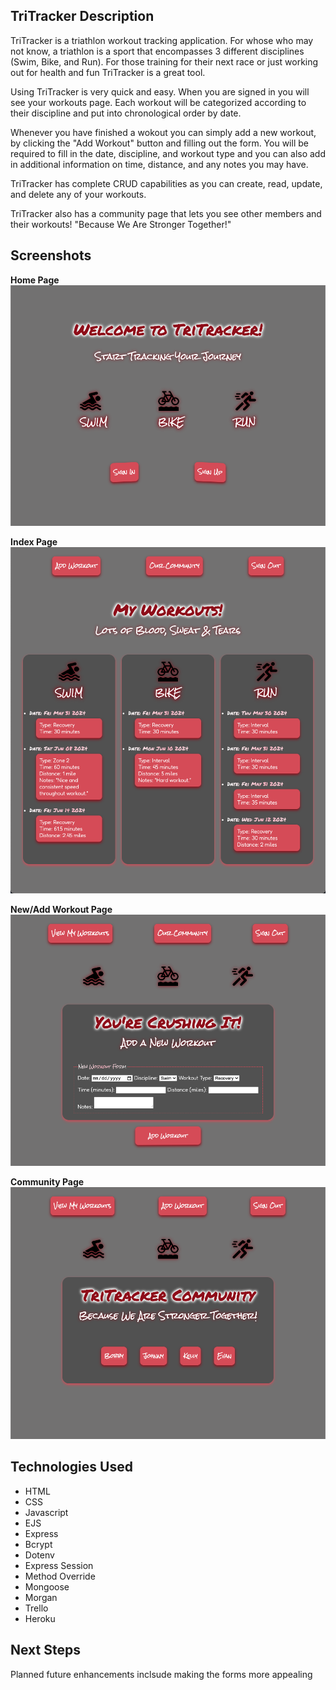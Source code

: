 ## TriTracker Description
TriTracker is a triathlon workout tracking application. For whose who may not know, a triathlon is a sport that encompasses 3 different disciplines (Swim, Bike, and Run). For those training for their next race or just working out for health and fun TriTracker is a great tool.

Using TriTracker is very quick and easy. When you are signed in you will see your workouts page. Each workout will be categorized according to their discipline and put into chronological order by date.

 Whenever you have finished a wokout you can simply add a new workout, by clicking the "Add Workout" button and filling out the form. You will be required to fill in the date, discipline, and workout type and you can also add in additional information on time, distance, and any notes you may have.

TriTracker has complete CRUD capabilities as you can create, read, update, and delete any of your workouts.

TriTracker also has a community page that lets you see other members and their workouts! "Because We Are Stronger Together!"

## Screenshots
**Home Page**
![TriTracker-Home-Page](/Pics/TriTracker-Home.png)

**Index Page**
![TriTracker-Index-Page](/Pics/TriTracker-Index.png)

**New/Add Workout Page**
![TriTracker-New-Page](/Pics/TriTracker-New.png)

**Community Page**
![TriTracker-Community-Page](/Pics/TriTracker-Community.png)

## Technologies Used
- HTML
- CSS
- Javascript
- EJS
- Express
- Bcrypt
- Dotenv
- Express Session
- Method Override
- Mongoose
- Morgan
- Trello
- Heroku

## Next Steps

Planned future enhancements inclsude making the forms more appealing
